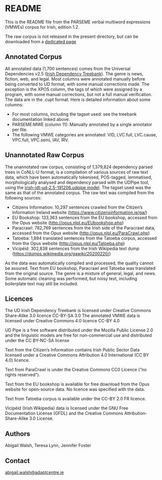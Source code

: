 # README #

This is the README file from the PARSEME verbal multiword expressions (VMWEs) 
corpus for Irish, edition 1.2.

The raw corpus is not released in the present directory, but can be downloaded from a [dedicated page](https://gitlab.com/parseme/corpora/-/wikis/Raw-corpora-for-the-PARSEME-1.2-shared-task)

## Annotated Corpus ##

All annotated data (1,700 sentences) comes from the Universal Dependencies v2.5
([Irish Dependency Treebank](https://universaldependencies.org/treebanks/ga_idt/index.html)). 
The genre is news, fiction, web, and legal. Most columns were annotated manually 
before being converted to UD format, with some manual corrections made. The 
exception is the XPOS column, the tags of which were assigned by a program, with
some manual corrections, but not a full manual verification. The data are in the
.cupt format. Here is detailed information 
about some columns:

*  For most columns, including the tagset used: see the treebank documentation 
linked above.
*  PARSEME:MWE (column 11): Manually annotated by a single annotator per file. 
  *  The following VMWE categories are annotated: VID, LVC.full, LVC.cause, 
VPC.full, VPC.semi, IAV, IRV.

## Unannotated Raw Corpus ##

The unannotated raw corpus, consisting of 1,379,824 dependency parsed trees in 
CoNLL-U format, is a compilation of various sources of raw text data, which 
have been automatically tokenised, POS-tagged, lemmatised, morphologically 
analysed and dependency parsed with the UDPipe tool, using the 
[irish-idt-ud-2.5-191206.udpipe model](https://lindat.mff.cuni.cz/repository/xmlui/handle/11234/1-3131). 
The tagset used was the same as that of the annotated corpus. The raw text was 
compiled from the following sources:

* Citizens Information: 10,297 sentences crawled from the Citizen’s Information
Ireland website (https://www.citizensinformation.ie/ga/)
* EU Bookshop: 133,363 sentences from the EU bookshop, accessed from the Opus 
website (http://opus.nlpl.eu/EUbookshop.php)
* Paracrawl: 782,769 sentences from the Irish side of the Paracrawl data, 
accessed from the Opus website (http://opus.nlpl.eu/ParaCrawl.php)
* Tatoeba: 1,894 translated sentences from the Tatoeba corpus, accessed 
from the Opus website (http://opus.nlpl.eu/Tatoeba.php)
* Vicipéid: 302,838 sentences from the Irish Wikipedia text dump 
(https://dumps.wikimedia.org/gawiki/20200220/)

As the data was automatically compiled and processed, the quality cannot be assured. 
Text from EU bookshop, Paracrawl and Tatoeba was translated from the original source.
The genre is a mixture of general, legal, and news. Some automatic cleaning was performed, but
noisy text, including boilerplate text may still be included.

## Licences ##

The UD Irish Dependency Treebank is licensed under Creative Commons Share-Alike
 3.0 licence CC-BY-SA 3.0 The annotated VMWE data is licensed under Creative 
 Commons 4.0 licence CC-BY 4.0

UD Pipe is a free software distributed under the Mozilla Public License 2.0 and
the linguistic models are free for non-commercial use and distributed under the 
CC BY-NC-SA license 

Text from the Citizen’s Information contains Irish Public Sector Data licensed 
under a Creative Commons Attribution 4.0 International (CC BY 4.0) licence.

Text from ParaCrawl is under the Creative Commons CC0 Licence (“no rights 
reserved”).

Text from the EU bookshop is available for free download from the Opus website 
for open-source data. No licence was specified with the data.

Text from Tatoeba corpus is available under the CC–BY 2.0 FR licence.

Vicipéid (Irish Wikipedia) data is licensed under the GNU Free Documentation 
License (GFDL) and the Creative Commons Attribution-Share-Alike 3.0 License.

## Authors ##

Abigail Walsh, Teresa Lynn, Jennifer Foster

## Contact ##

abigail.walsh@adaptcentre.ie
